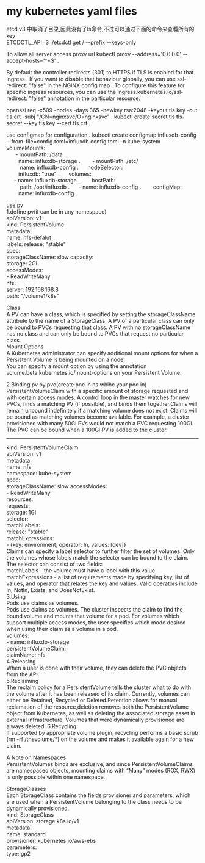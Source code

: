 # my kubernetes yaml files

etcd v3 中取消了目录,因此没有了ls命令,不过可以通过下面的命令来查看所有的key<br>
ETCDCTL_API=3 ./etcdctl get / --prefix --keys-only


To allow all server access proxy url
kubectl proxy --address='0.0.0.0' --accept-hosts='^*$' . 

By default the controller redirects (301) to HTTPS if TLS is enabled for that ingress . If you want to disable that behaviour globally, you can use ssl-redirect: "false" in the NGINX config map . 
To configure this feature for specific ingress resources, you can use the ingress.kubernetes.io/ssl-redirect: "false" annotation in the particular resource.

openssl req -x509 -nodes -days 365 -newkey rsa:2048 -keyout tls.key -out tls.crt -subj "/CN=nginxsvc/O=nginxsvc" . 
kubectl create secret tls tls-secret --key tls.key --cert tls.crt . 


use configmap for configuration . 
kubectl create configmap influxdb-config --from-file=config.toml=influxdb.config.toml  -n kube-system  
        volumeMounts:  
        - mountPath: /data   
          name: influxdb-storage . 
        - mountPath: /etc/  
          name: influxdb-config . 
      nodeSelector:  
          influxdb: "true" . 
      volumes:  
      - name: influxdb-storage . 
        hostPath:   
          path: /opt/influxdb . 
      - name: influxdb-config . 
        configMap:  
         name: influxdb-config . 
         
use pv  
1.define pv(it can be in any namespace)  
apiVersion: v1  
kind: PersistentVolume  
metadata:  
  name: nfs-defalut  
  labels:
     release: "stable"  
spec:  
  storageClassName: slow
  capacity:  
    storage: 2Gi  
  accessModes:  
    - ReadWriteMany  
  nfs:  
    server: 192.168.168.8  
    path: "/volume1/k8s"  
 
 Class  
 A PV can have a class, which is specified by setting the storageClassName attribute to the name of a StorageClass. A PV of a particular class can only be bound to PVCs requesting that class. A PV with no storageClassName has no class and can only be bound to PVCs that request no particular class.  
 Mount Options  
 A Kubernetes administrator can specify additional mount options for when a Persistent Volume is being mounted on a node.  
 You can specify a mount option by using the annotation volume.beta.kubernetes.io/mount-options on your Persistent Volume.  
 
 2.Binding pv by pvc(create pnc in ns whihc your pod in)  
 PersistentVolumeClaim with a specific amount of storage requested and with certain access modes. A control loop in the master watches for new PVCs, finds a matching PV (if possible), and binds them together.Claims will remain unbound indefinitely if a matching volume does not exist. Claims will be bound as matching volumes become available. For example, a cluster provisioned with many 50Gi PVs would not match a PVC requesting 100Gi. The PVC can be bound when a 100Gi PV is added to the cluster.

 ---  
kind: PersistentVolumeClaim  
apiVersion: v1  
metadata:  
  name: nfs  
  namespace: kube-system  
spec:  
  storageClassName: slow
  accessModes:  
    - ReadWriteMany  
  resources:  
    requests:  
      storage: 1Gi  
  selector:  
    matchLabels:  
      release: "stable"   
    matchExpressions:  
      - {key: environment, operator: In, values: [dev]}  
Claims can specify a label selector to further filter the set of volumes. Only the volumes whose labels match the selector can be bound to the claim. The selector can consist of two fields:  
matchLabels - the volume must have a label with this value  
matchExpressions - a list of requirements made by specifying key, list of values, and operator that relates the key and values. Valid operators include In, NotIn, Exists, and DoesNotExist.  
3.Using  
 Pods use claims as volumes.  
 Pods use claims as volumes. The cluster inspects the claim to find the bound volume and mounts that volume for a pod. For volumes which support multiple access modes, the user specifies which mode desired when using their claim as a volume in a pod.  
       volumes:  
       - name: influxdb-storage  
         persistentVolumeClaim:  
          claimName: nfs  
 4.Releasing  
 When a user is done with their volume, they can delete the PVC objects from the API  
 5.Reclaiming  
 The reclaim policy for a PersistentVolume tells the cluster what to do with the volume after it has been released of its claim. Currently, volumes can either be Retained, Recycled or Deleted.Retention allows for manual reclamation of the resource,deletion removes both the PersistentVolume object from Kubernetes, as well as deleting the associated storage asset in external infrastructure. Volumes that were dynamically provisioned are always deleted.
 6.Recycling  
 If supported by appropriate volume plugin, recycling performs a basic scrub (rm -rf /thevolume/*) on the volume and makes it available again for a new claim.  
 
A Note on Namespaces  
PersistentVolumes binds are exclusive, and since PersistentVolumeClaims are namespaced objects, mounting claims with “Many” modes (ROX, RWX) is only possible within one namespace.

StorageClasses  
Each StorageClass contains the fields provisioner and parameters, which are used when a PersistentVolume belonging to the class needs to be dynamically provisioned.  
kind: StorageClass  
apiVersion: storage.k8s.io/v1  
metadata:  
  name: standard  
provisioner: kubernetes.io/aws-ebs  
parameters:   
  type: gp2  
